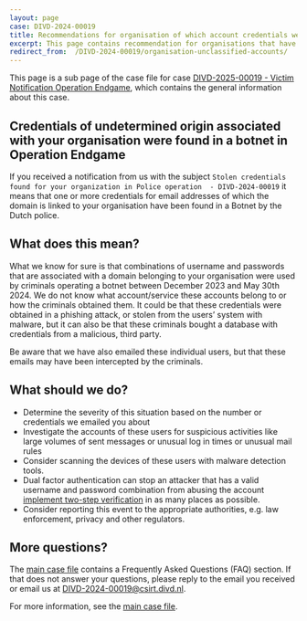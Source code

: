 ```yaml
---
layout: page
case: DIVD-2024-00019
title: Recommendations for organisation of which account credentials were  found in operation Endgame
excerpt: This page contains recommendation for organisations that have received a  notification from us about credentials for undetermined origin were found as part of Operation Endgame
redirect_from:  /DIVD-2024-00019/organisation-unclassified-accounts/
---
```

This page is a sub page of the case file for case [DIVD-2025-00019 - Victim Notification Operation Endgame](/DIVD-2024-00019/), which contains the general information about this case.

## Credentials of undetermined origin associated with your organisation were found in a botnet in Operation Endgame

If you received a notification from us with the subject `Stolen credentials found for your organization in Police operation  - DIVD-2024-00019` it means that one or more credentials for email addresses of which the domain is linked to your organisation have been found in a Botnet by the Dutch police.

## What does this mean?

What we know for sure is that combinations of username and passwords that are associated with a domain belonging to your organisation were used by criminals operating a botnet between December 2023 and May 30th 2024. 
We do not know what account/service these accounts belong to or how the criminals obtained them. It could be that these credentials were obtained in a phishing attack, or stolen from the users’ system with malware, but it can also be that these criminals bought a database with credentials from a malicious, third party.

Be aware that we have also emailed these individual users, but that these emails may have been intercepted by the criminals.

## What should we do?

* Determine the severity of this situation based on the number or credentials we emailed you about
* Investigate the accounts of these users for suspicious activities like large volumes of sent messages or unusual log in times or unusual mail rules
* Consider scanning the devices of these users with malware detection tools.
* Dual factor authentication can stop an attacker that has a valid username and password combination from abusing the account [implement two-step verification](https://ssd.eff.org/module/how-enable-two-factor-authentication) in as many places as possible.
* Consider reporting this event to the appropriate authorities, e.g. law enforcement, privacy and other regulators.

## More questions?

The [main case file](/DIVD-2024-00019/) contains a Frequently Asked Questions (FAQ) section. If that does not answer your questions, please reply to the email you received or email us at [DIVD-2024-00019@csirt.divd.nl](mailto:DIVD-2024-00019@csirt.divd.nl?SUBJECT:Question+about+DIVD-2024-00019).

For more information, see the [main case file](/DIVD-2024-00019/).



